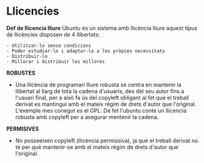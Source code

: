 # **Llicencies**

**Def de llicencia lliure**
Ubuntu és un sistema amb llicència lliure aquest tipus de llicències disposen de 4 llibertats:

    - Utilitzar-lo sense condicions
    - Poder estudiar-lo i adaptar-lo a les pròpies necessitats
    - Distribuir-lo
    - Millorar i distribuir les millores

**ROBUSTES**

- Una llicència de programari lliure robusta se centra en mantenir la llibertat al llarg de tota la cadena d'usuaris, des del seu autor fins a l'usuari final, per a això fa ús del copyleft obligant al fet que el treball derivat es mantingui amb el mateix règim de drets d'autor que l'original. L'exemple mes conegut es el GPL. De fet l'ubuntu conte un llicencia robusta amb copyleft per a asegurar mentenir la cadena.

**PERMISIVES**

- No posseeixen copyleft (llicència permissiva)​, ja que el treball derivat no té per què mantenir-se amb el mateix règim de drets d'autor que l'original.
